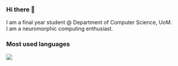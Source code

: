 ### Hi there 👋

I am a final year student @ Department of Computer Science, UoM. <br>
I am a neuromorphic computing enthusiast.
<br>
### Most used languages
![](https://github-readme-stats.vercel.app/api/top-langs/?username=optimus-p-ime)
